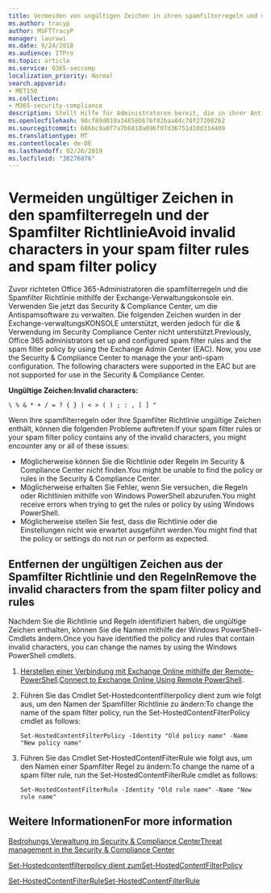 ```yaml
---
title: Vermeiden von ungültigen Zeichen in ihren spamfilterregeln und der Spamfilter Richtlinie
ms.author: tracyp
author: MSFTTracyP
manager: laurawi
ms.date: 9/24/2018
ms.audience: ITPro
ms.topic: article
ms.service: O365-seccomp
localization_priority: Normal
search.appverid:
- MET150
ms.collection:
- M365-security-compliance
description: Stellt Hilfe für Administratoren bereit, die in ihrer Antispamsoftware ungültige Zeichen enthalten und beim Versuch, das Security &amp; Compliance Center zu verwenden, Probleme auftreten.
ms.openlocfilehash: 90cf89d019a34658b676f02baa84c70f27200262
ms.sourcegitcommit: 686bc9a8f7a7b6810a096f07d36751d10d334409
ms.translationtype: MT
ms.contentlocale: de-DE
ms.lasthandoff: 02/26/2019
ms.locfileid: "30276076"
---
```

# <a name="avoid-invalid-characters-in-your-spam-filter-rules-and-spam-filter-policy"></a><span data-ttu-id="62a82-103">Vermeiden ungültiger Zeichen in den spamfilterregeln und der Spamfilter Richtlinie</span><span class="sxs-lookup"><span data-stu-id="62a82-103">Avoid invalid characters in your spam filter rules and spam filter policy</span></span> 

<span data-ttu-id="62a82-p101">Zuvor richteten Office 365-Administratoren die spamfilterregeln und die Spamfilter Richtlinie mithilfe der Exchange-Verwaltungskonsole ein. Verwenden Sie jetzt das Security &amp; Compliance Center, um die Antispamsoftware zu verwalten. Die folgenden Zeichen wurden in der Exchange-verwaltungsKONSOLE unterstützt, werden jedoch für die &amp; Verwendung im Security Compliance Center nicht unterstützt.</span><span class="sxs-lookup"><span data-stu-id="62a82-p101">Previously, Office 365 administrators set up and configured spam filter rules and the spam filter policy by using the Exchange Admin Center (EAC). Now, you use the Security &amp; Compliance Center to manage the your anti-spam configuration. The following characters were supported in the EAC but are not supported for use in the Security &amp; Compliance Center.</span></span>  

<span data-ttu-id="62a82-107">**Ungültige Zeichen:**</span><span class="sxs-lookup"><span data-stu-id="62a82-107">**Invalid characters:**</span></span>
  
```\ % & * + / = ? { } | < > ( ) ; : , [ ] "```

<span data-ttu-id="62a82-108">Wenn Ihre spamfilterregeln oder Ihre Spamfilter Richtlinie ungültige Zeichen enthält, können die folgenden Probleme auftreten:</span><span class="sxs-lookup"><span data-stu-id="62a82-108">If your spam filter rules or your spam filter policy contains any of the invalid characters, you might encounter any or all of these issues:</span></span>
- <span data-ttu-id="62a82-109">Möglicherweise können Sie die Richtlinie oder Regeln im Security &amp; Compliance Center nicht finden.</span><span class="sxs-lookup"><span data-stu-id="62a82-109">You might be unable to find the policy or rules in the Security &amp; Compliance Center.</span></span>
- <span data-ttu-id="62a82-110">Möglicherweise erhalten Sie Fehler, wenn Sie versuchen, die Regeln oder Richtlinien mithilfe von Windows PowerShell abzurufen.</span><span class="sxs-lookup"><span data-stu-id="62a82-110">You might receive errors when trying to get the rules or policy by using Windows PowerShell.</span></span>
- <span data-ttu-id="62a82-111">Möglicherweise stellen Sie fest, dass die Richtlinie oder die Einstellungen nicht wie erwartet ausgeführt werden.</span><span class="sxs-lookup"><span data-stu-id="62a82-111">You might find that the policy or settings do not run or perform as expected.</span></span>

## <a name="remove-the-invalid-characters-from-the-spam-filter-policy-and-rules"></a><span data-ttu-id="62a82-112">Entfernen der ungültigen Zeichen aus der Spamfilter Richtlinie und den Regeln</span><span class="sxs-lookup"><span data-stu-id="62a82-112">Remove the invalid characters from the spam filter policy and rules</span></span>

<span data-ttu-id="62a82-113">Nachdem Sie die Richtlinie und Regeln identifiziert haben, die ungültige Zeichen enthalten, können Sie die Namen mithilfe der Windows PowerShell-Cmdlets ändern.</span><span class="sxs-lookup"><span data-stu-id="62a82-113">Once you have identified the policy and rules that contain invalid characters, you can change the names by using the Windows PowerShell cmdlets.</span></span> 

1. <span data-ttu-id="62a82-114">[Herstellen einer Verbindung mit Exchange Online mithilfe der Remote-PowerShell](https://docs.microsoft.com/powershell/exchange/exchange-online/connect-to-exchange-online-powershell/connect-to-exchange-online-powershell?view=exchange-ps).</span><span class="sxs-lookup"><span data-stu-id="62a82-114">[Connect to Exchange Online Using Remote PowerShell](https://docs.microsoft.com/powershell/exchange/exchange-online/connect-to-exchange-online-powershell/connect-to-exchange-online-powershell?view=exchange-ps).</span></span>
    
2. <span data-ttu-id="62a82-115">Führen Sie das Cmdlet Set-Hostedcontentfilterpolicy dient zum wie folgt aus, um den Namen der Spamfilter Richtlinie zu ändern:</span><span class="sxs-lookup"><span data-stu-id="62a82-115">To change the name of the spam filter policy, run the Set-HostedContentFilterPolicy cmdlet as follows:</span></span>
    
    ```
    Set-HostedContentFilterPolicy -Identity "Old policy name" -Name "New policy name"
    ```  

3. <span data-ttu-id="62a82-116">Führen Sie das Cmdlet Set-HostedContentFilterRule wie folgt aus, um den Namen einer Spamfilter Regel zu ändern:</span><span class="sxs-lookup"><span data-stu-id="62a82-116">To change the name of a spam filter rule, run the Set-HostedContentFilterRule cmdlet as follows:</span></span>
    
    ```
    Set-HostedContentFilterRule -Identity "Old rule name" -Name "New rule name"
    ```  

  
 ## <a name="for-more-information"></a><span data-ttu-id="62a82-117">Weitere Informationen</span><span class="sxs-lookup"><span data-stu-id="62a82-117">For more information</span></span>

[<span data-ttu-id="62a82-118">Bedrohungs Verwaltung im Security &amp; Compliance Center</span><span class="sxs-lookup"><span data-stu-id="62a82-118">Threat management in the Security &amp; Compliance Center</span></span>](threat-management.md)
  
[<span data-ttu-id="62a82-119">Set-Hostedcontentfilterpolicy dient zum</span><span class="sxs-lookup"><span data-stu-id="62a82-119">Set-HostedContentFilterPolicy</span></span>](https://docs.microsoft.com/powershell/module/exchange/antispam-antimalware/set-hostedcontentfilterpolicy?view=exchange-ps)

[<span data-ttu-id="62a82-120">Set-HostedContentFilterRule</span><span class="sxs-lookup"><span data-stu-id="62a82-120">Set-HostedContentFilterRule</span></span>](https://docs.microsoft.com/powershell/module/exchange/antispam-antimalware/set-hostedcontentfilterrule?view=exchange-ps)
